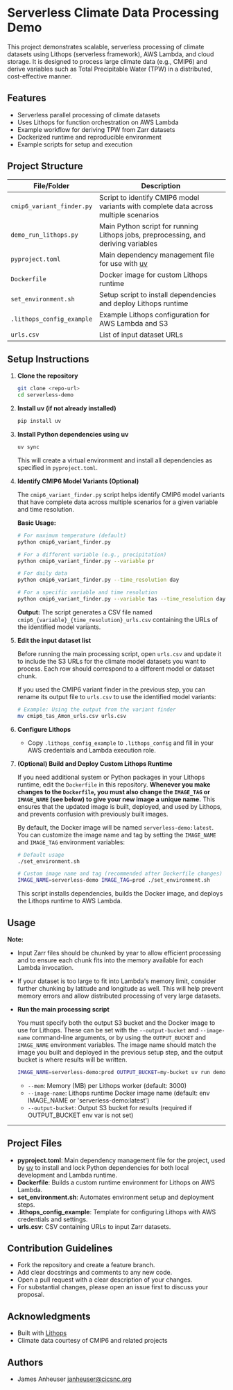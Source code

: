 # Serverless Climate Data Processing Demo

This project demonstrates scalable, serverless processing of climate datasets using Lithops (serverless framework), AWS Lambda, and cloud storage. It is designed to process large climate data (e.g., CMIP6) and derive variables such as Total Precipitable Water (TPW) in a distributed, cost-effective manner.

## Features
- Serverless parallel processing of climate datasets
- Uses Lithops for function orchestration on AWS Lambda
- Example workflow for deriving TPW from Zarr datasets
- Dockerized runtime and reproducible environment
- Example scripts for setup and execution

## Project Structure

| File/Folder                | Description |
|---------------------------|-------------|
| `cmip6_variant_finder.py` | Script to identify CMIP6 model variants with complete data across multiple scenarios |
| `demo_run_lithops.py`      | Main Python script for running Lithops jobs, preprocessing, and deriving variables |
| `pyproject.toml`           | Main dependency management file for use with [uv](https://github.com/astral-sh/uv) |
| `Dockerfile`               | Docker image for custom Lithops runtime |
| `set_environment.sh`       | Setup script to install dependencies and deploy Lithops runtime |
| `.lithops_config_example`  | Example Lithops configuration for AWS Lambda and S3 |
| `urls.csv`                 | List of input dataset URLs |


## Setup Instructions

1. **Clone the repository**
   ```bash
   git clone <repo-url>
   cd serverless-demo
   ```

2. **Install uv (if not already installed)**
   ```bash
   pip install uv
   ```

3. **Install Python dependencies using uv**
   ```bash
   uv sync
   ```
   This will create a virtual environment and install all dependencies as specified in `pyproject.toml`.

4. **Identify CMIP6 Model Variants (Optional)**
   
   The `cmip6_variant_finder.py` script helps identify CMIP6 model variants that have complete data across multiple scenarios for a given variable and time resolution.

   **Basic Usage:**
   ```bash
   # For maximum temperature (default)
   python cmip6_variant_finder.py
   
   # For a different variable (e.g., precipitation)
   python cmip6_variant_finder.py --variable pr
   
   # For daily data
   python cmip6_variant_finder.py --time_resolution day
   
   # For a specific variable and time resolution
   python cmip6_variant_finder.py --variable tas --time_resolution day
   ```

   **Output:**
   The script generates a CSV file named `cmip6_{variable}_{time_resolution}_urls.csv` containing the URLs of the identified model variants.

5. **Edit the input dataset list**
   
   Before running the main processing script, open `urls.csv` and update it to include the S3 URLs for the climate model datasets you want to process. Each row should correspond to a different model or dataset chunk.
   
   If you used the CMIP6 variant finder in the previous step, you can rename its output file to `urls.csv` to use the identified model variants:

   ```bash
   # Example: Using the output from the variant finder
   mv cmip6_tas_Amon_urls.csv urls.csv
   ```

6. **Configure Lithops**
   - Copy `.lithops_config_example` to `.lithops_config` and fill in your AWS credentials and Lambda execution role.

4. **(Optional) Build and Deploy Custom Lithops Runtime**

   If you need additional system or Python packages in your Lithops runtime, edit the `Dockerfile` in this repository. **Whenever you make changes to the `Dockerfile`, you must also change the `IMAGE_TAG` or `IMAGE_NAME` (see below) to give your new image a unique name.** This ensures that the updated image is built, deployed, and used by Lithops, and prevents confusion with previously built images.

   By default, the Docker image will be named `serverless-demo:latest`. You can customize the image name and tag by setting the `IMAGE_NAME` and `IMAGE_TAG` environment variables:

   ```bash
   # Default usage
   ./set_environment.sh

   # Custom image name and tag (recommended after Dockerfile changes)
   IMAGE_NAME=serverless-demo IMAGE_TAG=prod ./set_environment.sh
   ```
   This script installs dependencies, builds the Docker image, and deploys the Lithops runtime to AWS Lambda.

## Usage

**Note:**
- Input Zarr files should be chunked by year to allow efficient processing and to ensure each chunk fits into the memory available for each Lambda invocation.
- If your dataset is too large to fit into Lambda's memory limit, consider further chunking by latitude and longitude as well. This will help prevent memory errors and allow distributed processing of very large datasets.

- **Run the main processing script**
  
  You must specify both the output S3 bucket and the Docker image to use for Lithops. These can be set with the `--output-bucket` and `--image-name` command-line arguments, or by using the `OUTPUT_BUCKET` and `IMAGE_NAME` environment variables. The image name should match the image you built and deployed in the previous setup step, and the output bucket is where results will be written.
  
  ```bash
  IMAGE_NAME=serverless-demo:prod OUTPUT_BUCKET=my-bucket uv run demo_run_lithops.py --mem 3000
  ```
  - `--mem`: Memory (MB) per Lithops worker (default: 3000)
  - `--image-name`: Lithops runtime Docker image name (default: env IMAGE_NAME or 'serverless-demo:latest')
  - `--output-bucket`: Output S3 bucket for results (required if OUTPUT_BUCKET env var is not set)

---

## Project Files

- **pyproject.toml**: Main dependency management file for the project, used by [uv](https://github.com/astral-sh/uv) to install and lock Python dependencies for both local development and Lambda runtime.
- **Dockerfile**: Builds a custom runtime environment for Lithops on AWS Lambda.
- **set_environment.sh**: Automates environment setup and deployment steps.
- **.lithops_config_example**: Template for configuring Lithops with AWS credentials and settings.
- **urls.csv**: CSV containing URLs to input Zarr datasets.


## Contribution Guidelines
- Fork the repository and create a feature branch.
- Add clear docstrings and comments to any new code.
- Open a pull request with a clear description of your changes.
- For substantial changes, please open an issue first to discuss your proposal.



## Acknowledgments
- Built with [Lithops](https://github.com/lithops-cloud/lithops)
- Climate data courtesy of CMIP6 and related projects


## Authors

- James Anheuser <janheuser@cicsnc.org>
